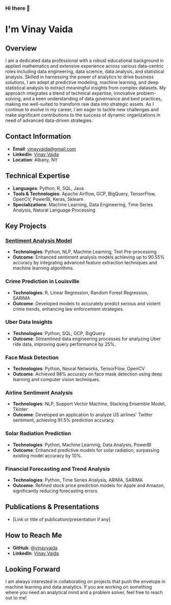 ### Hi there 👋

# I'm Vinay Vaida

## Overview

I am a dedicated data professional with a robust educational background in applied mathematics and extensive experience across various data-centric roles including data engineering, data science, data analysis, and statistical analysis. Skilled in harnessing the power of analytics to drive business solutions, I am adept at predictive modeling, machine learning, and deep statistical analysis to extract meaningful insights from complex datasets. My approach integrates a blend of technical expertise, innovative problem-solving, and a keen understanding of data governance and best practices, making me well-suited to transform raw data into strategic assets. As I continue to evolve in my career, I am eager to tackle new challenges and make significant contributions to the success of dynamic organizations in need of advanced data-driven strategies.

## Contact Information

- **Email**: vinayvaida@gmail.com
- **LinkedIn**: [Vinay Vaida](https://www.linkedin.com/in/vinayvaida/)
- **Location**: Albany, NY

## Technical Expertise

- **Languages**: Python, R, SQL, Java
- **Tools & Technologies**: Apache Airflow, GCP, BigQuery, TensorFlow, OpenCV, PowerBI, Keras, Sklearn
- **Specializations**: Machine Learning, Data Engineering, Time Series Analysis, Natural Language Processing

## Key Projects

### [Sentiment Analysis Model](https://github.com/vinayvaida27/Sentimental-Analysis)
- **Technologies**: Python, NLP, Machine Learning, Text Pre-processing
- **Outcome**: Enhanced sentiment analysis models achieving up to 90.55% accuracy by integrating advanced feature extraction techniques and machine learning algorithms.

### Crime Prediction in Louisville
- **Technologies**: R, Linear Regression, Random Forest Regression, SARIMA
- **Outcome**: Developed models to accurately predict serious and violent crime trends, enhancing law enforcement strategies.

### Uber Data Insights
- **Technologies**: Python, SQL, GCP, BigQuery
- **Outcome**: Streamlined data engineering processes for analyzing Uber ride data, improving query performance by 25%.

### Face Mask Detection
- **Technologies**: Python, Neural Networks, TensorFlow, OpenCV
- **Outcome**: Achieved 98% accuracy on face mask detection using deep learning and computer vision techniques.

### Airline Sentiment Analysis
- **Technologies**: NLP, Support Vector Machine, Stacking Ensemble Model, Tkinter
- **Outcome**: Developed an application to analyze US airlines' Twitter sentiment, achieving 91.5% prediction accuracy.

### Solar Radiation Prediction
- **Technologies**: Python, Machine Learning, Data Analysis, PowerBI
- **Outcome**: Enhanced predictive models for solar radiation, surpassing existing model accuracy by 10%.

### Financial Forecasting and Trend Analysis
- **Technologies**: Python, Time Series Analysis, ARIMA, SARIMA
- **Outcome**: Refined stock price prediction models for Apple and Amazon, significantly reducing forecasting errors.

## Publications & Presentations

- [Link or title of publication/presentation if any]

## How to Reach Me

- **GitHub**: [@vinayvaida](https://github.com/vinayvaida)
- **LinkedIn**: [Vinay Vaida](https://www.linkedin.com/in/vinayvaida/)

## Looking Forward

I am always interested in collaborating on projects that push the envelope in machine learning and data analytics. If you are working on something where you need an analytical mind and a problem solver, feel free to reach out to me!

